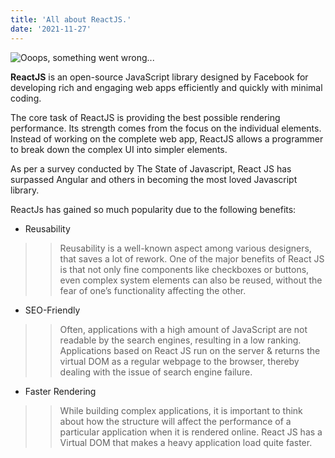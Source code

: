 ```yaml
---
title: 'All about ReactJS.'
date: '2021-11-27'
---
```


![Ooops, something went wrong... ](/images/reactjs.png)

**ReactJS** is an open-source JavaScript library designed by Facebook for developing rich and engaging web apps efficiently and quickly with minimal coding.

The core task of ReactJS is providing the best possible rendering performance. Its strength comes from the focus on the individual elements. Instead of working on the complete web app, ReactJS allows a programmer to break down the complex UI into simpler elements.

As per a survey conducted by The State of Javascript, React JS has surpassed Angular and others in becoming the most loved Javascript library.

ReactJs has gained so much popularity due to the following benefits:
- Reusability 

>> Reusability is a well-known aspect among various designers, that saves a lot of rework. One of the major benefits of React JS is that not only fine components like checkboxes or buttons, even complex system elements can also be reused, without the fear of one’s functionality affecting the other.
- SEO-Friendly

>> Often, applications with a high amount of JavaScript are not readable by the search engines, resulting in a low ranking. Applications based on React JS run on the server & returns the virtual DOM as a regular webpage to the browser, thereby dealing with the issue of search engine failure.
- Faster Rendering

>> While building complex applications, it is important to think about how the structure will affect the performance of a particular application when it is rendered online. React JS has a Virtual DOM that makes a heavy application load quite faster.







